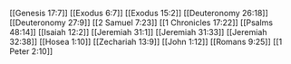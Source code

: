 [[Genesis 17:7]]
[[Exodus 6:7]]
[[Exodus 15:2]]
[[Deuteronomy 26:18]]
[[Deuteronomy 27:9]]
[[2 Samuel 7:23]]
[[1 Chronicles 17:22]]
[[Psalms 48:14]]
[[Isaiah 12:2]]
[[Jeremiah 31:1]]
[[Jeremiah 31:33]]
[[Jeremiah 32:38]]
[[Hosea 1:10]]
[[Zechariah 13:9]]
[[John 1:12]]
[[Romans 9:25]]
[[1 Peter 2:10]]
